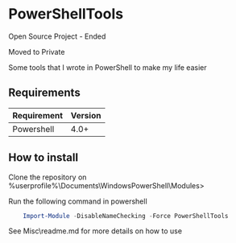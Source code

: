 # PowerShellTools

Open Source Project - Ended

Moved to Private

Some tools that I wrote in PowerShell to make my life easier

## Requirements

| Requirement | Version |
|-------------|---------|
| Powershell  | 4.0+    |

## How to install

Clone the repository on %userprofile%\Documents\WindowsPowerShell\Modules>

Run the following command in powershell
```powershell
	Import-Module -DisableNameChecking -Force PowerShellTools
```

See Misc\readme.md for more details on how to use 
